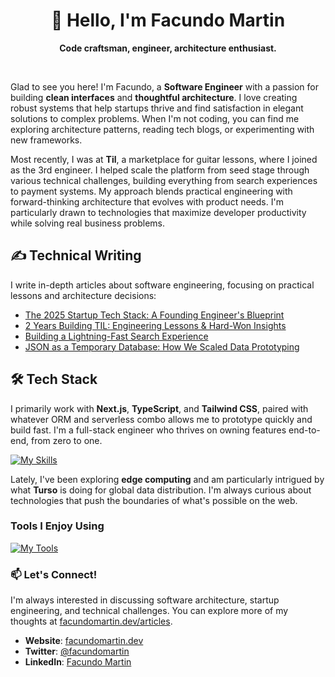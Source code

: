 <h1 align="center">👋 Hello, I'm Facundo Martin</h1>

<p align="center">
  <b>Code craftsman, engineer, architecture enthusiast.</b>
</p>

<br>

Glad to see you here! I'm Facundo, a **Software Engineer** with a passion for building **clean interfaces** and **thoughtful architecture**. I love creating robust systems that help startups thrive and find satisfaction in elegant solutions to complex problems. When I'm not coding, you can find me exploring architecture patterns, reading tech blogs, or experimenting with new frameworks.

Most recently, I was at **Til**, a marketplace for guitar lessons, where I joined as the 3rd engineer. I helped scale the platform from seed stage through various technical challenges, building everything from search experiences to payment systems. My approach blends practical engineering with forward-thinking architecture that evolves with product needs. I'm particularly drawn to technologies that maximize developer productivity while solving real business problems.

## ✍️ Technical Writing

I write in-depth articles about software engineering, focusing on practical lessons and architecture decisions:

- [The 2025 Startup Tech Stack: A Founding Engineer's Blueprint](https://facundomartin.dev/articles/the-2025-startup-tech-stack-a-founding-engineers-opinionated-blueprint)
- [2 Years Building TIL: Engineering Lessons & Hard-Won Insights](https://facundomartin.dev/articles/two-years-building-til-engineering-lessons-and-hard-won-insights) 
- [Building a Lightning-Fast Search Experience](https://facundomartin.dev/articles/building-a-lightning-fast-search-experience-mistakes-breakthroughs-and-performance-wins)
- [JSON as a Temporary Database: How We Scaled Data Prototyping](https://facundomartin.dev/articles/JSON-as-a-temporary-database-how-we-scaled-data-prototyping)

## 🛠️ Tech Stack

I primarily work with **Next.js**, **TypeScript**, and **Tailwind CSS**, paired with whatever ORM and serverless combo allows me to prototype quickly and build fast. I'm a full-stack engineer who thrives on owning features end-to-end, from zero to one.

[![My Skills](https://skillicons.dev/icons?i=nextjs,ts,tailwind,prisma,planetscale,supabase,postgres,vercel)](https://skillicons.dev)

Lately, I've been exploring **edge computing** and am particularly intrigued by what **Turso** is doing for global data distribution. I'm always curious about technologies that push the boundaries of what's possible on the web.

### Tools I Enjoy Using

[![My Tools](https://skillicons.dev/icons?i=aws,bash,cloudflare,git,github,linux,neovim,pnpm,vscode)](https://skillicons.dev)

### 📫 Let's Connect!

I'm always interested in discussing software architecture, startup engineering, and technical challenges. You can explore more of my thoughts at [facundomartin.dev/articles](https://facundomartin.dev/articles).

- **Website**: [facundomartin.dev](https://facundomartin.dev)
- **Twitter**: [@facundomartin](https://twitter.com/facundomartin)
- **LinkedIn**: [Facundo Martin](https://www.linkedin.com/in/facundo-martin-dev/)
